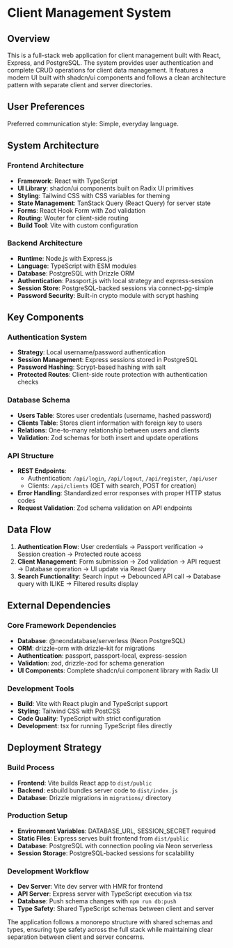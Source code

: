 # Client Management System

## Overview

This is a full-stack web application for client management built with React, Express, and PostgreSQL. The system provides user authentication and complete CRUD operations for client data management. It features a modern UI built with shadcn/ui components and follows a clean architecture pattern with separate client and server directories.

## User Preferences

Preferred communication style: Simple, everyday language.

## System Architecture

### Frontend Architecture
- **Framework**: React with TypeScript
- **UI Library**: shadcn/ui components built on Radix UI primitives
- **Styling**: Tailwind CSS with CSS variables for theming
- **State Management**: TanStack Query (React Query) for server state
- **Forms**: React Hook Form with Zod validation
- **Routing**: Wouter for client-side routing
- **Build Tool**: Vite with custom configuration

### Backend Architecture
- **Runtime**: Node.js with Express.js
- **Language**: TypeScript with ESM modules
- **Database**: PostgreSQL with Drizzle ORM
- **Authentication**: Passport.js with local strategy and express-session
- **Session Store**: PostgreSQL-backed sessions via connect-pg-simple
- **Password Security**: Built-in crypto module with scrypt hashing

## Key Components

### Authentication System
- **Strategy**: Local username/password authentication
- **Session Management**: Express sessions stored in PostgreSQL
- **Password Hashing**: Scrypt-based hashing with salt
- **Protected Routes**: Client-side route protection with authentication checks

### Database Schema
- **Users Table**: Stores user credentials (username, hashed password)
- **Clients Table**: Stores client information with foreign key to users
- **Relations**: One-to-many relationship between users and clients
- **Validation**: Zod schemas for both insert and update operations

### API Structure
- **REST Endpoints**: 
  - Authentication: `/api/login`, `/api/logout`, `/api/register`, `/api/user`
  - Clients: `/api/clients` (GET with search, POST for creation)
- **Error Handling**: Standardized error responses with proper HTTP status codes
- **Request Validation**: Zod schema validation on API endpoints

## Data Flow

1. **Authentication Flow**: User credentials → Passport verification → Session creation → Protected route access
2. **Client Management**: Form submission → Zod validation → API request → Database operation → UI update via React Query
3. **Search Functionality**: Search input → Debounced API call → Database query with ILIKE → Filtered results display

## External Dependencies

### Core Framework Dependencies
- **Database**: @neondatabase/serverless (Neon PostgreSQL)
- **ORM**: drizzle-orm with drizzle-kit for migrations
- **Authentication**: passport, passport-local, express-session
- **Validation**: zod, drizzle-zod for schema generation
- **UI Components**: Complete shadcn/ui component library with Radix UI

### Development Tools
- **Build**: Vite with React plugin and TypeScript support
- **Styling**: Tailwind CSS with PostCSS
- **Code Quality**: TypeScript with strict configuration
- **Development**: tsx for running TypeScript files directly

## Deployment Strategy

### Build Process
- **Frontend**: Vite builds React app to `dist/public`
- **Backend**: esbuild bundles server code to `dist/index.js`
- **Database**: Drizzle migrations in `migrations/` directory

### Production Setup
- **Environment Variables**: DATABASE_URL, SESSION_SECRET required
- **Static Files**: Express serves built frontend from `dist/public`
- **Database**: PostgreSQL with connection pooling via Neon serverless
- **Session Storage**: PostgreSQL-backed sessions for scalability

### Development Workflow
- **Dev Server**: Vite dev server with HMR for frontend
- **API Server**: Express server with TypeScript execution via tsx
- **Database**: Push schema changes with `npm run db:push`
- **Type Safety**: Shared TypeScript schemas between client and server

The application follows a monorepo structure with shared schemas and types, ensuring type safety across the full stack while maintaining clear separation between client and server concerns.